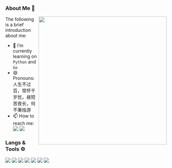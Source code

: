 ### About Me 👋


 <img align="right" src="https://github-readme-stats.vercel.app/api?username=qianmianyao&show_icons=true&hide_border=true&icon_color=DB7093&title_color=DB7093" width="400px" />


The following is a brief introduction about me:

- 🔭 I’m currently learning on `Python` and `Go`
- 😄 Pronouns: 人生不过百，常怀千岁忧，昼短苦夜长，何不秉烛游
- 📫 How to reach me: 
[![](https://img.shields.io/badge/-Email-D14836?style=flat-square&logo=gmail&logoColor=white)](mailto:zp1998421@gmail.com)
[![](https://img.shields.io/badge/-Telegram-444?style=flat-square&logo=telegram&logoColor=white)](https://t.me/KOMOKEE)

### Langs & Tools ⚙
![](https://img.shields.io/badge/-Golang-7ed5ea?style=flat-square&logo=Go&labelColor=04abd7&logoColor=white)
![](https://img.shields.io/badge/-Python-1D415E?style=flat-square&logo=Python&labelColor=3772A2&logoColor=FFDA4C)
![](https://img.shields.io/badge/-JavaScript-e5cd0c?style=flat-square&logo=JavaScript&labelColor=f7df1e&logoColor=white)
![](https://img.shields.io/badge/Windows-11-2376bc?style=flat-square&logo=windows&logoColor=ffffff)
![](https://img.shields.io/badge/MacOS-000000?style=flat-square&logo=apple&logoColor=ffffff)
![](https://img.shields.io/badge/VS%20Code-blue?style=flat-square&logo=visual-studio-code&logoColor=ffffff)
![](https://img.shields.io/badge/Jetbrains-000000?style=flat-square&logo=jetbrains&logoColor=ffffff)
